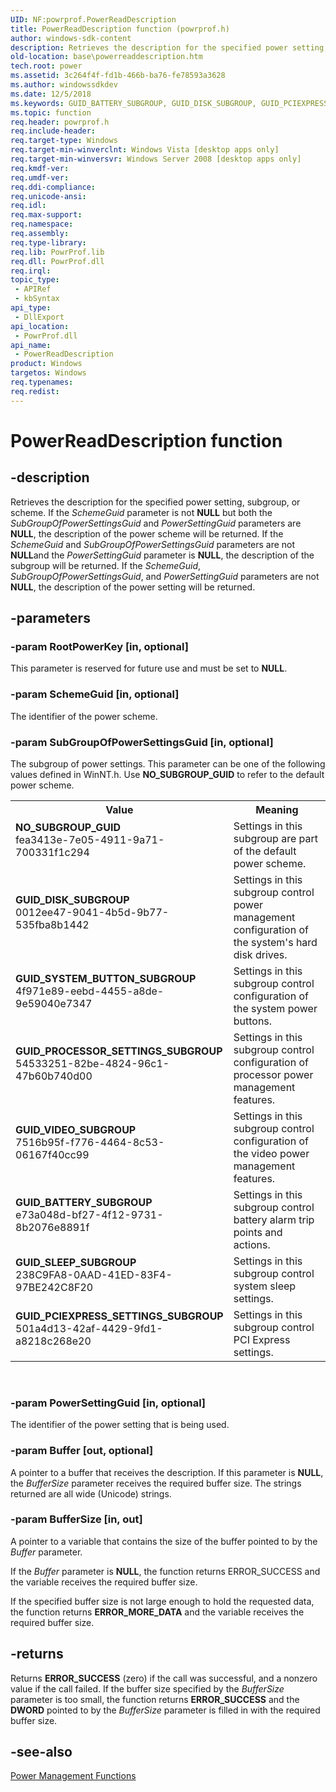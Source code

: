 ```yaml
---
UID: NF:powrprof.PowerReadDescription
title: PowerReadDescription function (powrprof.h)
author: windows-sdk-content
description: Retrieves the description for the specified power setting, subgroup, or scheme.
old-location: base\powerreaddescription.htm
tech.root: power
ms.assetid: 3c264f4f-fd1b-466b-ba76-fe78593a3628
ms.author: windowssdkdev
ms.date: 12/5/2018
ms.keywords: GUID_BATTERY_SUBGROUP, GUID_DISK_SUBGROUP, GUID_PCIEXPRESS_SETTINGS_SUBGROUP, GUID_PROCESSOR_SETTINGS_SUBGROUP, GUID_SLEEP_SUBGROUP, GUID_SYSTEM_BUTTON_SUBGROUP, GUID_VIDEO_SUBGROUP, NO_SUBGROUP_GUID, PowerReadDescription, PowerReadDescription function, base.powerreaddescription, powrprof/PowerReadDescription
ms.topic: function
req.header: powrprof.h
req.include-header: 
req.target-type: Windows
req.target-min-winverclnt: Windows Vista [desktop apps only]
req.target-min-winversvr: Windows Server 2008 [desktop apps only]
req.kmdf-ver: 
req.umdf-ver: 
req.ddi-compliance: 
req.unicode-ansi: 
req.idl: 
req.max-support: 
req.namespace: 
req.assembly: 
req.type-library: 
req.lib: PowrProf.lib
req.dll: PowrProf.dll
req.irql: 
topic_type:
 - APIRef
 - kbSyntax
api_type:
 - DllExport
api_location:
 - PowrProf.dll
api_name:
 - PowerReadDescription
product: Windows
targetos: Windows
req.typenames: 
req.redist: 
---
```


# PowerReadDescription function


## -description


Retrieves the description for the specified power setting, subgroup, or scheme. If the 
    <i>SchemeGuid</i> parameter is not <b>NULL</b> but both the 
    <i>SubGroupOfPowerSettingsGuid</i> and <i>PowerSettingGuid</i> parameters 
    are <b>NULL</b>, the description of the power scheme will be returned. If the 
    <i>SchemeGuid</i> and <i>SubGroupOfPowerSettingsGuid</i> parameters are not 
    <b>NULL</b>and  the <i>PowerSettingGuid</i> parameter is 
    <b>NULL</b>, the description of the subgroup will be returned. If the 
    <i>SchemeGuid</i>, <i>SubGroupOfPowerSettingsGuid</i>, and 
    <i>PowerSettingGuid</i> parameters are not <b>NULL</b>, the description of 
    the power setting will be returned.


## -parameters




### -param RootPowerKey [in, optional]

This parameter is reserved for future use and must be set to <b>NULL</b>.


### -param SchemeGuid [in, optional]

The identifier of the power scheme.


### -param SubGroupOfPowerSettingsGuid [in, optional]

The subgroup of power settings. This parameter can be one of the following values defined in WinNT.h. Use <b>NO_SUBGROUP_GUID</b> to refer to the 
     default power scheme.

<table>
<tr>
<th>Value</th>
<th>Meaning</th>
</tr>
<tr>
<td width="40%"><a id="NO_SUBGROUP_GUID"></a><a id="no_subgroup_guid"></a><dl>
<dt><b>NO_SUBGROUP_GUID</b></dt>
<dt>fea3413e-7e05-4911-9a71-700331f1c294</dt>
</dl>
</td>
<td width="60%">
Settings in this subgroup are part of the default power scheme.

</td>
</tr>
<tr>
<td width="40%"><a id="GUID_DISK_SUBGROUP"></a><a id="guid_disk_subgroup"></a><dl>
<dt><b>GUID_DISK_SUBGROUP</b></dt>
<dt>0012ee47-9041-4b5d-9b77-535fba8b1442</dt>
</dl>
</td>
<td width="60%">
Settings in this subgroup control power management configuration of the system's hard disk drives.

</td>
</tr>
<tr>
<td width="40%"><a id="GUID_SYSTEM_BUTTON_SUBGROUP"></a><a id="guid_system_button_subgroup"></a><dl>
<dt><b>GUID_SYSTEM_BUTTON_SUBGROUP</b></dt>
<dt>4f971e89-eebd-4455-a8de-9e59040e7347</dt>
</dl>
</td>
<td width="60%">
Settings in this subgroup control configuration of the system power buttons.

</td>
</tr>
<tr>
<td width="40%"><a id="GUID_PROCESSOR_SETTINGS_SUBGROUP"></a><a id="guid_processor_settings_subgroup"></a><dl>
<dt><b>GUID_PROCESSOR_SETTINGS_SUBGROUP</b></dt>
<dt>54533251-82be-4824-96c1-47b60b740d00</dt>
</dl>
</td>
<td width="60%">
Settings in this subgroup control configuration of processor power management features.

</td>
</tr>
<tr>
<td width="40%"><a id="GUID_VIDEO_SUBGROUP"></a><a id="guid_video_subgroup"></a><dl>
<dt><b>GUID_VIDEO_SUBGROUP</b></dt>
<dt>7516b95f-f776-4464-8c53-06167f40cc99</dt>
</dl>
</td>
<td width="60%">
Settings in this subgroup control configuration of the video power management features.

</td>
</tr>
<tr>
<td width="40%"><a id="GUID_BATTERY_SUBGROUP"></a><a id="guid_battery_subgroup"></a><dl>
<dt><b>GUID_BATTERY_SUBGROUP</b></dt>
<dt>e73a048d-bf27-4f12-9731-8b2076e8891f</dt>
</dl>
</td>
<td width="60%">
Settings in this subgroup control battery alarm trip points and actions.

</td>
</tr>
<tr>
<td width="40%"><a id="GUID_SLEEP_SUBGROUP"></a><a id="guid_sleep_subgroup"></a><dl>
<dt><b>GUID_SLEEP_SUBGROUP</b></dt>
<dt>238C9FA8-0AAD-41ED-83F4-97BE242C8F20</dt>
</dl>
</td>
<td width="60%">
Settings in this subgroup control system sleep settings.

</td>
</tr>
<tr>
<td width="40%"><a id="GUID_PCIEXPRESS_SETTINGS_SUBGROUP"></a><a id="guid_pciexpress_settings_subgroup"></a><dl>
<dt><b>GUID_PCIEXPRESS_SETTINGS_SUBGROUP</b></dt>
<dt>501a4d13-42af-4429-9fd1-a8218c268e20</dt>
</dl>
</td>
<td width="60%">
Settings in this subgroup control PCI Express settings.

</td>
</tr>
</table>
 


### -param PowerSettingGuid [in, optional]

The identifier of the power setting that is being used.


### -param Buffer [out, optional]

A pointer to a buffer that receives the description. If this parameter is <b>NULL</b>, 
     the <i>BufferSize</i> 
     parameter receives the required buffer size. The strings returned are all wide (Unicode) strings.


### -param BufferSize [in, out]

A pointer to a variable that contains the size of the buffer pointed to by the 
     <i>Buffer</i> parameter. 

If the <i>Buffer</i> parameter is <b>NULL</b>, the function returns ERROR_SUCCESS and the variable receives the required buffer size. 

If the specified buffer size is not large enough to hold the 
     requested data, the function returns  <b>ERROR_MORE_DATA</b> and the variable receives the required buffer size.


## -returns



Returns <b>ERROR_SUCCESS</b> (zero) if the call was successful, and a nonzero value if 
	      the call failed. If the buffer size specified by the <i>BufferSize</i> parameter is too small, 
	      the function returns 
	      <b>ERROR_SUCCESS</b> and the <b>DWORD</b> pointed 
       to by the <i>BufferSize</i> parameter is filled in with the required buffer size.




## -see-also




<a href="https://msdn.microsoft.com/eae96a9e-ced2-4e13-b250-33c5acbbae48">Power Management Functions</a>
 

 

